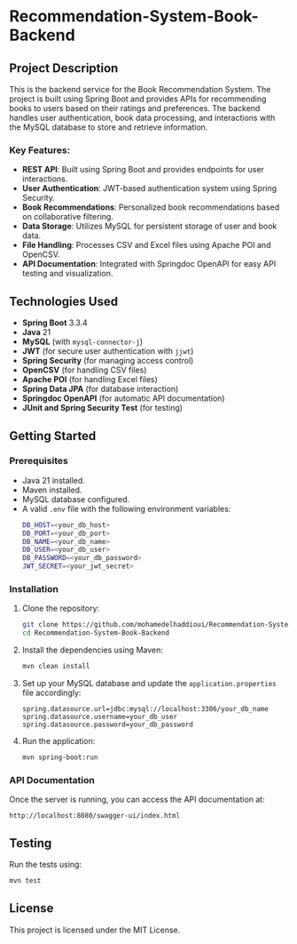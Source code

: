 
# Recommendation-System-Book-Backend

## Project Description
This is the backend service for the Book Recommendation System. The project is built using Spring Boot and provides APIs for recommending books to users based on their ratings and preferences. The backend handles user authentication, book data processing, and interactions with the MySQL database to store and retrieve information.

### Key Features:
- **REST API**: Built using Spring Boot and provides endpoints for user interactions.
- **User Authentication**: JWT-based authentication system using Spring Security.
- **Book Recommendations**: Personalized book recommendations based on collaborative filtering.
- **Data Storage**: Utilizes MySQL for persistent storage of user and book data.
- **File Handling**: Processes CSV and Excel files using Apache POI and OpenCSV.
- **API Documentation**: Integrated with Springdoc OpenAPI for easy API testing and visualization.
  
## Technologies Used
- **Spring Boot** 3.3.4
- **Java** 21
- **MySQL** (with `mysql-connector-j`)
- **JWT** (for secure user authentication with `jjwt`)
- **Spring Security** (for managing access control)
- **OpenCSV** (for handling CSV files)
- **Apache POI** (for handling Excel files)
- **Spring Data JPA** (for database interaction)
- **Springdoc OpenAPI** (for automatic API documentation)
- **JUnit and Spring Security Test** (for testing)

## Getting Started

### Prerequisites
- Java 21 installed.
- Maven installed.
- MySQL database configured.
- A valid `.env` file with the following environment variables:
  ```bash
  DB_HOST=<your_db_host>
  DB_PORT=<your_db_port>
  DB_NAME=<your_db_name>
  DB_USER=<your_db_user>
  DB_PASSWORD=<your_db_password>
  JWT_SECRET=<your_jwt_secret>
  ```

### Installation

1. Clone the repository:
   ```bash
   git clone https://github.com/mohamedelhaddioui/Recommendation-System-Book-Backend.git
   cd Recommendation-System-Book-Backend
   ```

2. Install the dependencies using Maven:
   ```bash
   mvn clean install
   ```

3. Set up your MySQL database and update the `application.properties` file accordingly:
   ```properties
   spring.datasource.url=jdbc:mysql://localhost:3306/your_db_name
   spring.datasource.username=your_db_user
   spring.datasource.password=your_db_password
   ```

4. Run the application:
   ```bash
   mvn spring-boot:run
   ```

### API Documentation
Once the server is running, you can access the API documentation at:
```
http://localhost:8080/swagger-ui/index.html
```

## Testing
Run the tests using:
```bash
mvn test
```

## License
This project is licensed under the MIT License.
